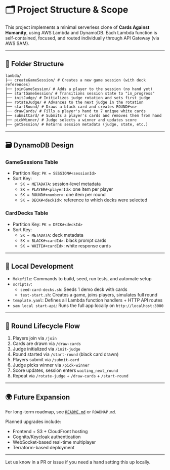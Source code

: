 # 🗂️ Project Structure & Scope

This project implements a minimal serverless clone of **Cards Against Humanity**, using AWS Lambda and DynamoDB. Each Lambda function is self-contained, focused, and routed individually through API Gateway (via AWS SAM).

---

## 📁 Folder Structure

```
lambda/
├── createGameSession/ # Creates a new game session (with deck references)
├── joinGameSession/ # Adds a player to the session (no hand yet)
├── startGameSession/ # Transitions session state to "in_progress"
├── initJudge/ # Initializes judge rotation and sets first judge
├── rotateJudge/ # Advances to the next judge in the rotation
├── startRound/ # Draws a black card and creates ROUND#<n>
├── drawCards/ # Fills a player's hand to 7 unique white cards
├── submitCard/ # Submits a player's cards and removes them from hand
├── pickWinner/ # Judge selects a winner and updates score
├── getSession/ # Returns session metadata (judge, state, etc.)
```

---

## 🗃️ DynamoDB Design

### GameSessions Table

- Partition Key: `PK = SESSION#<sessionId>`
- Sort Key:
  - `SK = METADATA`: session-level metadata
  - `SK = PLAYER#<playerId>`: one item per player
  - `SK = ROUND#<number>`: one item per round
  - `SK = DECK#<deckId>`: reference to which decks were selected

### CardDecks Table

- Partition Key: `PK = DECK#<deckId>`
- Sort Key:
  - `SK = METADATA`: deck metadata
  - `SK = BLACK#<cardId>`: black prompt cards
  - `SK = WHITE#<cardId>`: white response cards

---

## 🔧 Local Development

- `Makefile`: Commands to build, seed, run tests, and automate setup
- `scripts/`:
  - `seed-card-decks.sh`: Seeds 1 demo deck with cards
  - `test-start.sh`: Creates a game, joins players, simulates full round
- `template.yaml`: Defines all Lambda function handlers + HTTP API routes
- `sam local start-api`: Runs the full app locally on `http://localhost:3000`

---

## 🔁 Round Lifecycle Flow

1. Players join via `/join`
2. Cards are drawn via `/draw-cards`
3. Judge initialized via `/init-judge`
4. Round started via `/start-round` (black card drawn)
5. Players submit via `/submit-card`
6. Judge picks winner via `/pick-winner`
7. Score updates, session enters `waiting_next_round`
8. Repeat via `/rotate-judge` + `/draw-cards` + `/start-round`

---

## 🌍 Future Expansion

For long-term roadmap, see [`README.md`](../README.md#future-plans) or `ROADMAP.md`.

Planned upgrades include:
- Frontend + S3 + CloudFront hosting
- Cognito/Keycloak authentication
- WebSocket-based real-time multiplayer
- Terraform-based deployment

---

Let us know in a PR or issue if you need a hand setting this up locally.
